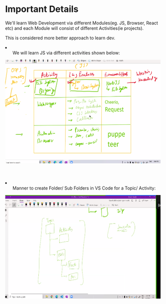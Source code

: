 # Important Details 
<p>We'll learn Web Development via different Modules(eg. JS, Browser, React etc) and each Module will consist of different Activities(ie projects).</p> 
<p> This is considered more better approach to learn dev.</p>

<p></p>

<li>
<ul>We will learn JS via different activities shown below:</ul>
<img src="raw/images/activities.PNG" alt="Trulli" width="500" height="333">
</li>

<br>
<br>
<br>

<li>
<ul>Manner to create Folder/ Sub Folders in VS Code for a Topic/ Activity:</ul>
<img src="raw/images/file.PNG" alt="Trulli" width="500" height="333">
</li>
